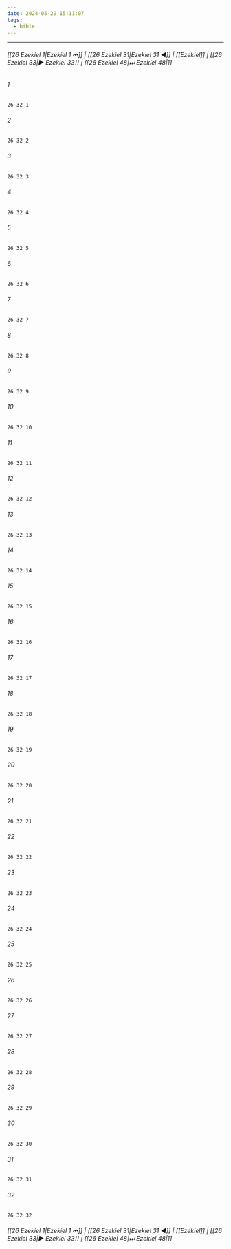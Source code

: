 ```yaml
---
date: 2024-05-29 15:11:07
tags:
  - bible
---
```

___

###### [[26 Ezekiel 1|Ezekiel 1 ⏮]] | [[26 Ezekiel 31|Ezekiel 31 ◀]] | [[Ezekiel]] | [[26 Ezekiel 33|▶ Ezekiel 33]] | [[26 Ezekiel 48|⏭ Ezekiel 48|]]

###### 1
``` verse
26 32 1 
```
###### 2
``` verse
26 32 2 
```
###### 3
``` verse
26 32 3 
```
###### 4
``` verse
26 32 4 
```
###### 5
``` verse
26 32 5 
```
###### 6
``` verse
26 32 6 
```
###### 7
``` verse
26 32 7 
```
###### 8
``` verse
26 32 8 
```
###### 9
``` verse
26 32 9 
```
###### 10
``` verse
26 32 10 
```
###### 11
``` verse
26 32 11 
```
###### 12
``` verse
26 32 12 
```
###### 13
``` verse
26 32 13 
```
###### 14
``` verse
26 32 14 
```
###### 15
``` verse
26 32 15 
```
###### 16
``` verse
26 32 16 
```
###### 17
``` verse
26 32 17 
```
###### 18
``` verse
26 32 18 
```
###### 19
``` verse
26 32 19 
```
###### 20
``` verse
26 32 20 
```
###### 21
``` verse
26 32 21 
```
###### 22
``` verse
26 32 22 
```
###### 23
``` verse
26 32 23 
```
###### 24
``` verse
26 32 24 
```
###### 25
``` verse
26 32 25 
```
###### 26
``` verse
26 32 26 
```
###### 27
``` verse
26 32 27 
```
###### 28
``` verse
26 32 28 
```
###### 29
``` verse
26 32 29 
```
###### 30
``` verse
26 32 30 
```
###### 31
``` verse
26 32 31 
```
###### 32
``` verse
26 32 32 
```

###### [[26 Ezekiel 1|Ezekiel 1 ⏮]] | [[26 Ezekiel 31|Ezekiel 31 ◀]] | [[Ezekiel]] | [[26 Ezekiel 33|▶ Ezekiel 33]] | [[26 Ezekiel 48|⏭ Ezekiel 48|]]

